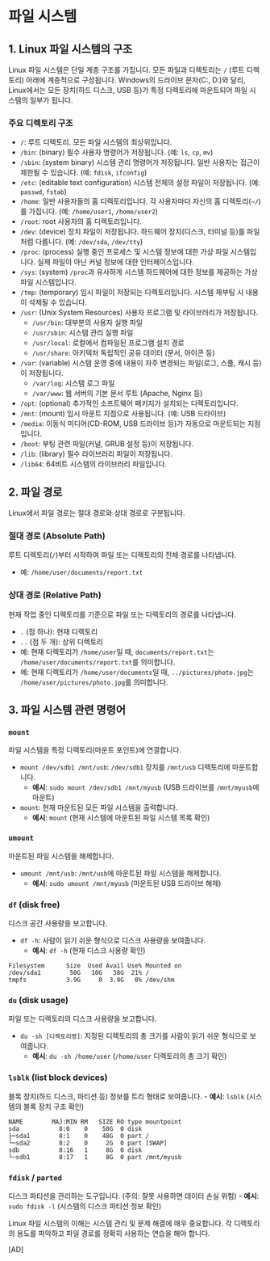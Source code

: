 # 파일 시스템

## 1. Linux 파일 시스템의 구조

Linux 파일 시스템은 단일 계층 구조를 가집니다. 모든 파일과 디렉토리는 `/` (루트 디렉토리) 아래에 계층적으로 구성됩니다. Windows의 드라이브 문자(C:, D:)와 달리, Linux에서는 모든 장치(하드 디스크, USB 등)가 특정 디렉토리에 마운트되어 파일 시스템의 일부가 됩니다.

### 주요 디렉토리 구조

- `/`: 루트 디렉토리. 모든 파일 시스템의 최상위입니다.
- `/bin`: (binary) 필수 사용자 명령어가 저장됩니다. (예: `ls`, `cp`, `mv`)
- `/sbin`: (system binary) 시스템 관리 명령어가 저장됩니다. 일반 사용자는 접근이 제한될 수 있습니다. (예: `fdisk`, `ifconfig`)
- `/etc`: (editable text configuration) 시스템 전체의 설정 파일이 저장됩니다. (예: `passwd`, `fstab`)
- `/home`: 일반 사용자들의 홈 디렉토리입니다. 각 사용자마다 자신의 홈 디렉토리(`~/`)를 가집니다. (예: `/home/user1`, `/home/user2`)
- `/root`: root 사용자의 홈 디렉토리입니다.
- `/dev`: (device) 장치 파일이 저장됩니다. 하드웨어 장치(디스크, 터미널 등)를 파일처럼 다룹니다. (예: `/dev/sda`, `/dev/tty`)
- `/proc`: (process) 실행 중인 프로세스 및 시스템 정보에 대한 가상 파일 시스템입니다. 실제 파일이 아닌 커널 정보에 대한 인터페이스입니다.
- `/sys`: (system) `/proc`과 유사하게 시스템 하드웨어에 대한 정보를 제공하는 가상 파일 시스템입니다.
- `/tmp`: (temporary) 임시 파일이 저장되는 디렉토리입니다. 시스템 재부팅 시 내용이 삭제될 수 있습니다.
- `/usr`: (Unix System Resources) 사용자 프로그램 및 라이브러리가 저장됩니다.
    - `/usr/bin`: 대부분의 사용자 실행 파일
    - `/usr/sbin`: 시스템 관리 실행 파일
    - `/usr/local`: 로컬에서 컴파일된 프로그램 설치 경로
    - `/usr/share`: 아키텍처 독립적인 공유 데이터 (문서, 아이콘 등)
- `/var`: (variable) 시스템 운영 중에 내용이 자주 변경되는 파일(로그, 스풀, 캐시 등)이 저장됩니다.
    - `/var/log`: 시스템 로그 파일
    - `/var/www`: 웹 서버의 기본 문서 루트 (Apache, Nginx 등)
- `/opt`: (optional) 추가적인 소프트웨어 패키지가 설치되는 디렉토리입니다.
- `/mnt`: (mount) 임시 마운트 지점으로 사용됩니다. (예: USB 드라이브)
- `/media`: 이동식 미디어(CD-ROM, USB 드라이브 등)가 자동으로 마운트되는 지점입니다.
- `/boot`: 부팅 관련 파일(커널, GRUB 설정 등)이 저장됩니다.
- `/lib`: (library) 필수 라이브러리 파일이 저장됩니다.
- `/lib64`: 64비트 시스템의 라이브러리 파일입니다.

## 2. 파일 경로

Linux에서 파일 경로는 절대 경로와 상대 경로로 구분됩니다.

### 절대 경로 (Absolute Path)
루트 디렉토리(`/`)부터 시작하여 파일 또는 디렉토리의 전체 경로를 나타냅니다.
- 예: `/home/user/documents/report.txt`

### 상대 경로 (Relative Path)
현재 작업 중인 디렉토리를 기준으로 파일 또는 디렉토리의 경로를 나타냅니다.
- `.` (점 하나): 현재 디렉토리
- `..` (점 두 개): 상위 디렉토리
- 예: 현재 디렉토리가 `/home/user`일 때, `documents/report.txt`는 `/home/user/documents/report.txt`를 의미합니다.
- 예: 현재 디렉토리가 `/home/user/documents`일 때, `../pictures/photo.jpg`는 `/home/user/pictures/photo.jpg`를 의미합니다.

## 3. 파일 시스템 관련 명령어

### `mount`
파일 시스템을 특정 디렉토리(마운트 포인트)에 연결합니다.
- `mount /dev/sdb1 /mnt/usb`: `/dev/sdb1` 장치를 `/mnt/usb` 디렉토리에 마운트합니다.
    - **예시**: `sudo mount /dev/sdb1 /mnt/myusb` (USB 드라이브를 `/mnt/myusb`에 마운트)
- `mount`: 현재 마운트된 모든 파일 시스템을 출력합니다.
    - **예시**: `mount` (현재 시스템에 마운트된 파일 시스템 목록 확인)

### `umount`
마운트된 파일 시스템을 해제합니다.
- `umount /mnt/usb`: `/mnt/usb`에 마운트된 파일 시스템을 해제합니다.
    - **예시**: `sudo umount /mnt/myusb` (마운트된 USB 드라이브 해제)

### `df` (disk free)
디스크 공간 사용량을 보고합니다.
- `df -h`: 사람이 읽기 쉬운 형식으로 디스크 사용량을 보여줍니다.
    - **예시**: `df -h` (현재 디스크 사용량 확인)
```
Filesystem      Size  Used Avail Use% Mounted on
/dev/sda1        50G   10G   38G  21% /
tmpfs           3.9G     0  3.9G   0% /dev/shm
```

### `du` (disk usage)
파일 또는 디렉토리의 디스크 사용량을 보고합니다.
- `du -sh [디렉토리명]`: 지정된 디렉토리의 총 크기를 사람이 읽기 쉬운 형식으로 보여줍니다.
    - **예시**: `du -sh /home/user` (`/home/user` 디렉토리의 총 크기 확인)

### `lsblk` (list block devices)
블록 장치(하드 디스크, 파티션 등) 정보를 트리 형태로 보여줍니다.
    - **예시**: `lsblk` (시스템의 블록 장치 구조 확인)
```
NAME        MAJ:MIN RM   SIZE RO type mountpoint
sda           8:0    0    50G  0 disk 
├─sda1        8:1    0    48G  0 part /
└─sda2        8:2    0     2G  0 part [SWAP]
sdb           8:16   1     8G  0 disk 
└─sdb1        8:17   1     8G  0 part /mnt/myusb
```

### `fdisk` / `parted`
디스크 파티션을 관리하는 도구입니다. (주의: 잘못 사용하면 데이터 손실 위험)
    - **예시**: `sudo fdisk -l` (시스템의 디스크 파티션 정보 확인)

Linux 파일 시스템의 이해는 시스템 관리 및 문제 해결에 매우 중요합니다. 각 디렉토리의 용도를 파악하고 파일 경로를 정확히 사용하는 연습을 해야 합니다.

[AD]